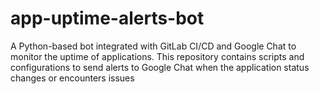 # app-uptime-alerts-bot
 A Python-based bot integrated with GitLab CI/CD and Google Chat to monitor the uptime of applications. This repository contains scripts and configurations to send alerts to Google Chat when the application status changes or encounters issues
